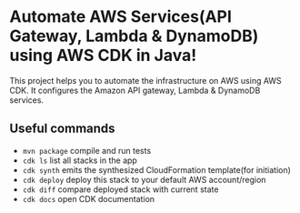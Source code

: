 # Automate AWS Services(API Gateway, Lambda & DynamoDB) using AWS CDK in Java!

This project helps you to automate the infrastructure on AWS using AWS CDK. It configures the Amazon API gateway, Lambda & DynamoDB services.

## Useful commands

 * `mvn package`     compile and run tests
 * `cdk ls`          list all stacks in the app
 * `cdk synth`       emits the synthesized CloudFormation template(for initiation)
 * `cdk deploy`      deploy this stack to your default AWS account/region
 * `cdk diff`        compare deployed stack with current state
 * `cdk docs`        open CDK documentation


